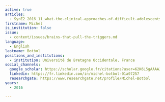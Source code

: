 ```yaml
---
active: true
articles:
  - SynE2_2016_11_what-the-clinical-approaches-of-difficult-adolescents
firstname: Michel
is_institution: false
issue:
  - content/issues/brains-that-pull-the-triggers.md
language:
  - English
lastname: Botbol
positions_and_institutions:
  - institution: Université de Bretagne Occidentale, France
social_channels:
  google_scholar: https://scholar.google.fr/citations?user=62K6L5gAAAAJ&hl=fr
  linkedin: https://fr.linkedin.com/in/michel-botbol-01a07257
  researchgate: https://www.researchgate.net/profile/Michel-Botbol
years:
  - 2016

---
```

